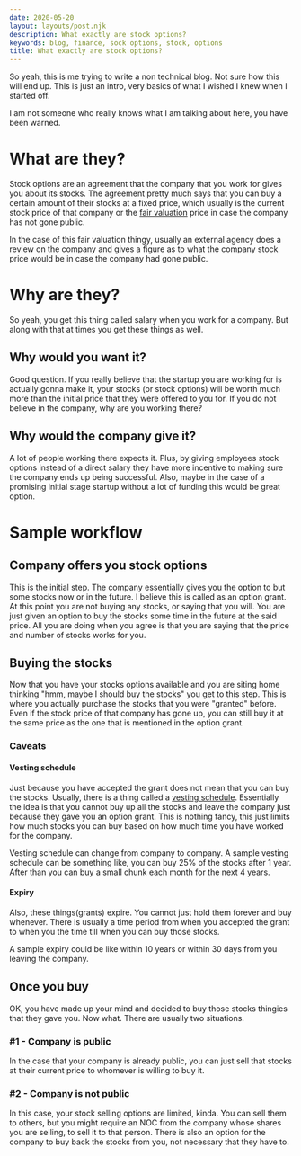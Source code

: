 ```yaml
---
date: 2020-05-20
layout: layouts/post.njk
description: What exactly are stock options?
keywords: blog, finance, sock options, stock, options
title: What exactly are stock options?
---
```


So yeah, this is me trying to write a non technical blog. Not sure how this will end up.
This is just an intro, very basics of what I wished I knew when I started off.

I am not someone who really knows what I am talking about here, you have been warned.

# What are they?

Stock options are an agreement that the company that you work for gives you about its stocks.
The agreement pretty much says that you can buy a certain amount of their stocks at a fixed price, which usually is the
current stock price of that company or the [fair valuation](https://www.investopedia.com/terms/f/fairvalue.asp) price
in case the company has not gone public.

In the case of this fair valuation thingy, usually an external agency does a review on the company and gives a figure as
to what the company stock price would be in case the company had gone public.

# Why are they?

So yeah, you get this thing called salary when you work for a company.
But along with that at times you get these things as well.

## Why would you want it?

Good question. If you really believe that the startup you are working for is actually gonna make it, your stocks (or
stock options) will be worth much more than the initial price that they were offered to you for. If you do not believe
in the company, why are you working there?

## Why would the company give it?

A lot of people working there expects it. Plus, by giving employees stock options instead of a direct salary they have
more incentive to making sure the company ends up being successful. Also, maybe in the case of a promising initial stage
startup without a lot of funding this would be great option.


# Sample workflow

## Company offers you stock options

This is the initial step. The company essentially gives you the option to but some stocks now or in the future.
I believe this is called as an option grant. At this point you are not buying any stocks, or saying that you will.
You are just given an option to buy the stocks some time in the future at the said price. All you are doing when you
agree is that you are saying that the price and number of stocks works for you.

## Buying the stocks

Now that you have your stocks options available and you are siting home thinking "hmm, maybe I should buy the stocks"
you get to this step. This is where you actually purchase the stocks that you were "granted" before. Even if the
stock price of that company has gone up, you can still buy it at the same price as the one that is mentioned in the
option grant.

### Caveats


#### Vesting schedule

Just because you have accepted the grant does not mean that you can buy the stocks. Usually, there is a thing called a
[vesting schedule](https://www.upcounsel.com/vesting-schedule). Essentially the idea is that you cannot buy up all the
stocks and leave the company just because they gave you an option grant. This is nothing fancy, this just limits how
much stocks you can buy based on how much time you have worked for the company.

Vesting schedule can change from company to company. A sample vesting schedule can be something like, you can buy 25% of
the stocks after 1 year. After than you can buy a small chunk each month for the next 4 years.


#### Expiry

Also, these things(grants) expire. You cannot just hold them forever and buy whenever. There is usually a time period
from when you accepted the grant to when you the time till when you can buy those stocks.

A sample expiry could be like within 10 years or within 30 days from you leaving the company.

## Once you buy

OK, you have made up your mind and decided to buy those stocks thingies that they gave you. Now what.
There are usually two situations.

### #1 - Company is public

In the case that your company is already public, you can just sell that stocks at their current price to whomever is
willing to buy it.

### #2 - Company is not public

In this case, your stock selling options are limited, kinda. You can sell them to others, but you might require an NOC
from the company whose shares you are selling, to sell it to that person. There is also an option for the company to buy back
the stocks from you, not necessary that they have to.
